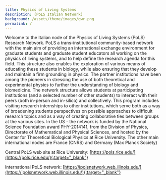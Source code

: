 ```yaml
---
title: Physics of Living Systems 
description: (PoLS Italian Network)
background: /assets/theme/images/gwr.png
permalink: /
---
```


Welcome to the Italian node of the Physics of Living Systems (PoLS) Research Network. PoLS a trans-institutional community-based network with the main aim of providing an international exchange environment for graduate students and graduate student educators all working on the physics of living systems, and to help define the research agenda for this field. This structure also enables the exploration of various means of educating these students in biology, while also ensuring that they develop and maintain a firm grounding in physics. The partner institutions have been among the pioneers in stressing the use of both theoretical and experimental physics to further the understanding of biology and biomedicine. The network structure allows students at participating institutions (and a selected number of other students) to interact with their peers (both in-person and in-silico) and collectively. This program includes visiting research internships to other institutions, which serve both as a way of broadening students perspectives on possible approaches to difficult research topics and as a way of creating collaborative ties between groups at the various sites. In the US - the network is funded by the National Science Foundation award PHY-2014141, from the Division of Physics, Directorate of Mathematical and Physical Sciences, and hosted by the Center for Theoretical Biological Physics at Rice University. The other main international nodes are France (CNRS) and Germany (Max Planck Society)

Central PoLS web site at Rice University: 
[https://pols.rice.edu/](https://pols.rice.edu/){:target="_blank"}

International PoLS network: 
[https://ipolsnetwork.web.illinois.edu/](https://ipolsnetwork.web.illinois.edu/){:target="_blank"}

